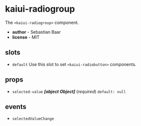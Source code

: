 # kaiui-radiogroup 

The `<kaiui-radiogroup>` component. 

- **author** - Sebastian Baar 
- **license** - MIT 

## slots 

- `default` Use this slot to set `<kaiui-radiobutton>` components. 

## props 

- `selected-value` ***[object Object]*** (*required*) `default: null` 

## events 

- `selectedValueChange` 

